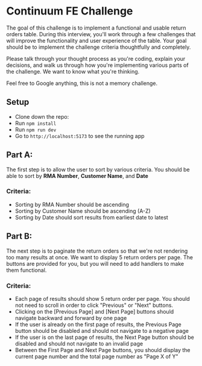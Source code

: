 # Continuum FE Challenge

The goal of this challenge is to implement a functional and usable return orders table. During this interview, you'll work
through a few challenges that will improve the functionality and user experience of the table. Your goal should be to implement the
challenge criteria thoughtfully and completely.

Please talk through your thought process as you're coding, explain your decisions, and walk us through how you're implementing various
parts of the challenge. We want to know what you're thinking.

Feel free to Google anything, this is not a memory challenge.

## Setup
- Clone down the repo: 
- Run `npm install`
- Run `npm run dev`
- Go to `http://localhost:5173` to see the running app

## Part A:

The first step is to allow the user to sort by various criteria. You should be able to sort by <strong>RMA Number</strong>, <strong>Customer Name</strong>, and <strong>Date</strong>

### Criteria:

- Sorting by RMA Number should be ascending
- Sorting by Customer Name should be ascending (A-Z) 
- Sorting by Date should sort results from earliest date to latest

## Part B:
The next step is to paginate the return orders so that we're not rendering too many results at once. We want to display 5 return orders per page. 
The buttons are provided for you, but you will need to add handlers to make them functional.

### Criteria:
- Each page of results should show 5 return order per page. You should not need to scroll in order to click "Previous" or "Next" buttons.
- Clicking on the [Previous Page] and [Next Page] buttons should navigate backward and forward by one page
- If the user is already on the first page of results, the Previous Page button should be disabled and should not navigate to a negative page
- If the user is on the last page of results, the Next Page button should be disabled and should not navigate to an invalid page
- Between the First Page and Next Page buttons, you should display the current page number and the total page number as "Page X of Y"